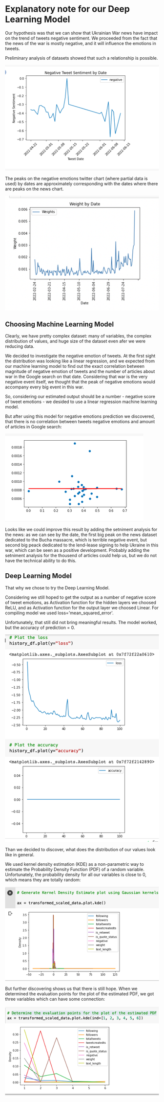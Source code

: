 # Explanatory note for our Deep Learning Model

Our hypothesis was that we can show that Ukrainian War news have impact on the trend of tweets negative sentiment. We proceeded from the fact that the news of the war is mostly negative, and it will influence the emotions in tweets. 

Preliminary analysis of datasets showed that such a relationship is possible.

![img22.png](/Preliminary_Data_Analysis/Twitter/Resources/Images/img22.png) 

The peaks on the negative emotions twitter chart (where partial data is used) by dates are approximately corresponding with the dates where there are peaks on the news chart.

![Search%20Results%20by%20Date.png](/Preliminary_Data_Analysis/Twitter/Resources/Images/Search%20Results%20by%20Date.png) 

## Choosing Machine Learning Model

Clearly, we have pretty complex dataset: many of variables, the complex distribution of values, and huge size of the dataset even afer we were reducing data.

We decided to investigate the negative emotion of tweets. At the first sight the distribution was looking like a linear regression, and we expected from our machine learning model to find out the exact correlation between magnitude of negative emotion of tweets and the number of articles about war in the Google search on that date. Considering that war is the very negative event itself, we thought that the peak of negative emotions would accompany every big event in this war.

So, considering our estimated output should be a number - negative score of tweet emotions - we desided to use a linear regression machine learning model.

But after using this model for negative emotions prediction we discovered, that there is no correlation between tweets negative emotions and amount of articles in Google search:

![img23.png](/Preliminary_Data_Analysis/Twitter/Resources/Images/img23.png) 

Looks like we could improve this result by adding the setniment analysis for the news: as we can see by the date, the first big peak on the news dataset dedicated to the Bucha massacre, which is terrible negative event, but second big peack dedicated to the lend-lease signing to help Ukraine in this war, which can be seen as a positive development. Probably adding the setniment analysis for the thousend of articles could help us, but we do not have the technical ability to do this.

## Deep Learning Model

That why we chose to try the Deep Learning Model.

Considering we still hoped to get the output as a number of negative score of tweet emotions, as Activation function for the hidden layers we choosed ReLU, and as Activation function for the output layer we choosed Linear. For compiling model we used loss='mean_squared_error'.

Unfortunately, that still did not bring meaningful results. The model worked, but the accuracy of prediction = 0.

![img24.png](/Preliminary_Data_Analysis/Twitter/Resources/Images/img24.png) 

Than we decided to discover, what does the distribution of our values look like in general. 

We used kernel density estimation (KDE) as a non-parametric way to estimate the Probability Density Function (PDF) of a random variable. Unfortunately, the probability density for all our variables is close to 0, which means they are totally random:

![img25.png](/Preliminary_Data_Analysis/Twitter/Resources/Images/img25.png) 

But further discovering shows us that there is still hope. When we determined the evaluation points for the plot of the estimated PDF, we got three variables which can have some connection:

![img26.png](/Preliminary_Data_Analysis/Twitter/Resources/Images/img26.png) 
